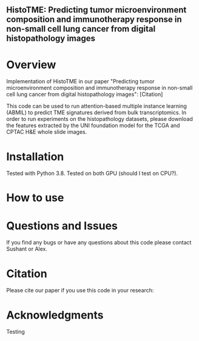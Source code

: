 ## HistoTME: Predicting tumor microenvironment composition and immunotherapy response in non-small cell lung cancer from digital histopathology images 

# Overview 
Implementation of HistoTME in our paper "Predicting tumor microenvironment composition and immunotherapy response in non-small cell lung cancer from digital histopathology images":
[Citation]

This code can be used to run attention-based multiple instance learning (ABMIL) to predict TME signatures derived from bulk transcriptomics. In order to run experiments on the histopathology datasets, please download the features extracted by the UNI foundation model for the TCGA and CPTAC H&E whole slide images.

# Installation
Tested with Python 3.8. Tested on both GPU (should I test on CPU?).

# How to use

# Questions and Issues
If you find any bugs or have any questions about this code please contact Sushant or Alex.

# Citation
Please cite our paper if you use this code in your research:

# Acknowledgments



Testing
